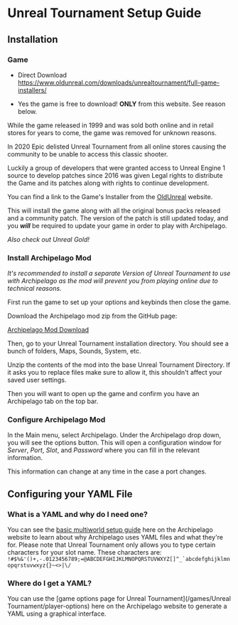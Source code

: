 # Unreal Tournament Setup Guide

## Installation

### Game

* Direct Download https://www.oldunreal.com/downloads/unrealtournament/full-game-installers/ 

* Yes the game is free to download! **ONLY** from this website. See reason below. 


While the game released in 1999 and was sold both online and in retail stores for years to come, the game was removed for unknown reasons.

In 2020 Epic delisted Unreal Tournament from all online stores causing the community to be unable to access this classic shooter.

Luckily a group of developers that were granted access to Unreal Engine 1 source to develop patches since 2016
was given Legal rights to distribute the Game and its patches along with rights to continue development.

You can find a link to the Game's Installer from the [OldUnreal](https://oldunreal.com/) website.

This will install the game along with all the original bonus packs released and a community patch.
The version of the patch is still updated today, and you **_will_**  be required to update your game in order
to play with Archipelago.

_Also check out Unreal Gold!_ 


### Install Archipelago Mod
_It's recommended to install a separate Version of Unreal Tournament to use with Archipelago as the mod will prevent you from playing
online due to technical reasons._

First run the game to set up your options and keybinds then close the game.

Download the Archipelago mod zip from the GitHub page:

[Archipelago Mod Download](https://github.com/SilverDash/UT99-AP-MOD/releases/latest)

Then, go to your Unreal Tournament installation directory.
You should see a bunch of folders, Maps, Sounds, System, etc.

Unzip the contents of the mod into the base Unreal Tournament Directory. 
If it asks you to replace files make sure to allow it, this shouldn't affect your saved user settings.

Then you will want to open up the game and confirm you have an Archipelago tab on the top bar.



### Configure Archipelago Mod

In the Main menu, select Archipelago. Under the Archipelago drop down, you will see the options button. 
This will open a configuration window for *Server*,
*Port*, *Slot*, and *Password* where you can fill in the relevant information.

This information can change at any time in the case a port changes.

## Configuring your YAML File

### What is a YAML and why do I need one?
You can see the [basic multiworld setup guide](/tutorial/Archipelago/setup/en) here on the Archipelago website to learn
about why Archipelago uses YAML files and what they're for.
Please note that Unreal Tournament only allows you to type certain characters for your slot name.
These characters are: `` !#$%&'()+,-.0123456789;=@ABCDEFGHIJKLMNOPQRSTUVWXYZ[]^_`abcdefghijklmnopqrstuvwxyz{}~<>|\/``

### Where do I get a YAML?
You can use the [game options page for Unreal Tournament](/games/Unreal Tournament/player-options) here on the Archipelago website to
generate a YAML using a graphical interface.

